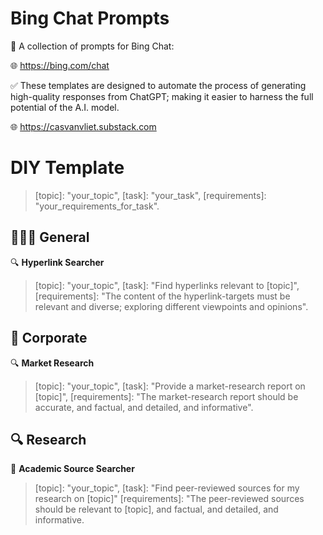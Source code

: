 # Bing Chat Prompts

🤖 A collection of prompts for Bing Chat: 

🌐 https://bing.com/chat

✅ These templates are designed to automate the process of generating high-quality responses from ChatGPT; making it easier to harness the full potential of the A.I. model.

🌐 https://casvanvliet.substack.com

# DIY Template

> [topic]: "your_topic", [task]: "your_task", [requirements]: "your_requirements_for_task".

## 👩🏻‍💻 General

🔍 **Hyperlink Searcher**

> [topic]: "your_topic", [task]: "Find hyperlinks relevant to [topic]", [requirements]: "The content of the hyperlink-targets must be relevant and diverse; exploring different viewpoints and opinions".

## 👔 Corporate 

🔍 **Market Research** 

> [topic]: "your_topic", [task]: "Provide a market-research report on [topic]", [requirements]: "The market-research report should be accurate, and factual, and detailed, and informative".

## 🔍 Research 

📖 **Academic Source Searcher**

> [topic]: "your_topic", [task]: "Find peer-reviewed sources for my research on [topic]" [requirements]: "The peer-reviewed sources should be relevant to [topic], and factual, and detailed, and informative.
